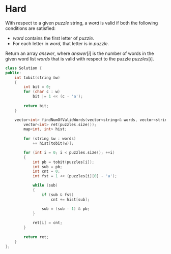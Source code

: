 # Hard

With respect to a given $puzzle$ string, a $word$ is valid if both the following conditions are satisfied:

- $word$ contains the first letter of $puzzle$.
- For each letter in $word$, that letter is in $puzzle$.

Return an array $answer$, where $answer[i]$ is the number of words in the given word list $words$ that is valid with respect to the puzzle $puzzles[i]$.

```cpp
class Solution {
public:
    int tobit(string &w)
    {
        int bit = 0;
        for (char c : w)
            bit |= 1 << (c - 'a');
        
        return bit;
    }

    vector<int> findNumOfValidWords(vector<string>& words, vector<string>& puzzles) {
        vector<int> ret(puzzles.size());
        map<int, int> hist;
        
        for (string &w : words)
            ++ hist[tobit(w)];

        for (int i = 0; i < puzzles.size(); ++i)
        {
            int pb = tobit(puzzles[i]);
            int sub = pb;
            int cnt = 0;
            int fst = 1 << (puzzles[i][0] - 'a');

            while (sub)
            {
                if (sub & fst)
                    cnt += hist[sub];

                sub = (sub - 1) & pb;
            }
            
            ret[i] = cnt;
        }
        
        return ret;
    }
};
```
